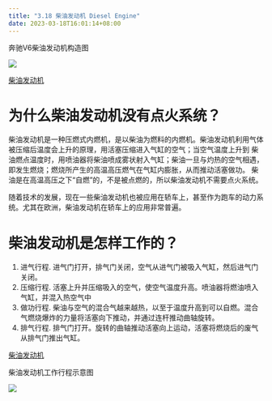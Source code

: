 ```yaml
---
title: "3.18 柴油发动机 Diesel Engine"
date: 2023-03-18T16:01:14+08:00
---
```


奔驰V6柴油发动机构造图

![](https://res.weread.qq.com/wrepub/epub_26688761_182)

[柴油发动机](http://v.youku.com/v_show/id_XMTY5NDY5MjcwOA==.html)

# 为什么柴油发动机没有点火系统？

柴油发动机是一种压燃式内燃机，是以柴油为燃料的内燃机。柴油发动机利用气体被压缩后温度会上升的原理，用活塞压缩进入气缸的空气；当空气温度上升到
柴油燃点温度时，用喷油器将柴油喷成雾状射入气缸；柴油一旦与灼热的空气相遇，即发生燃烧；燃烧所产生的高温高压燃气在气缸内膨胀，从而推动活塞做功。
柴油是在高温高压之下“自燃”的，不是被点燃的，所以柴油发动机不需要点火系统。

随着技术的发展，现在一些柴油发动机也被应用在轿车上，甚至作为跑车的动力系统。尤其在欧洲，柴油发动机在轿车上的应用非常普遍。

# 柴油发动机是怎样工作的？

1. 进气行程. 进气门打开，排气门关闭，空气从进气门被吸入气缸，然后进气门关闭。
2. 压缩行程. 活塞上升并压缩吸入的空气，使空气温度升高。喷油器将燃油喷入气缸，并混入热空气中
3. 做功行程. 柴油与空气的混合气越来越热，以至于温度升高到可以自燃。混合气燃烧爆炸的力量将活塞向下推动，并通过连杆推动曲轴旋转。
4. 排气行程. 排气门打开。旋转的曲轴推动活塞向上运动，活塞将燃烧后的废气从排气门推出气缸。

[柴油发动机](http://v.youku.com/v_show/id_XMTY5NDY5NTA0NA==.html)

柴油发动机工作行程示意图

![](https://res.weread.qq.com/wrepub/epub_26688761_185)

